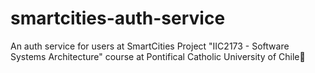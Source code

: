 # smartcities-auth-service
An auth service for users at SmartCities Project "IIC2173 - Software Systems Architecture" course at Pontifical Catholic University of Chile👤
